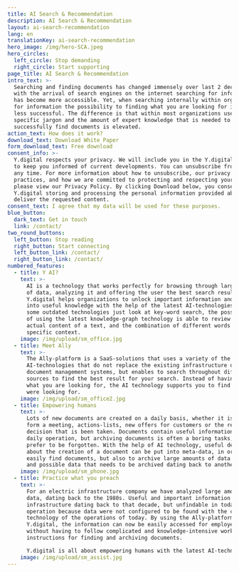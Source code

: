 ```yaml
---
title: AI Search & Recommendation
description: AI Search & Recommendation
layout: ai-search-recommendation
lang: en
translationKey: ai-search-recommendation
hero_image: /img/hero-SCA.jpeg
hero_circles:
  left_circle: Stop demanding
  right_circle: Start supporting
page_title: AI Search & Recommendation
intro_text: >-
  Searching and finding documents has changed immensely over last 2 decades,
  with the arrival of search engines on the internet searching for information
  has become more accessible. Yet, when searching internally within organization
  for information the possibility to finding what you are looking for is often
  less successful. The difference is that within most organizations use,
  specific jargon and the amount of expert knowledge that is needed to
  successfully find documents is elevated.
action_text: How does it work?
download_text: Download White Paper
form_download_text: Free download
consent_info: >-
  Y.digital respects your privacy. We will include you in the Y.digital database
  to keep you informed of current developments. You can unsubscribe from this at
  any time. For more information about how to unsubscribe, our privacy
  practices, and how we are committed to protecting and respecting your privacy,
  please view our Privacy Policy. By clicking Download below, you consent to
  Y.digital storing and processing the personal information provided above to
  deliver the requested content.
consent_text: I agree that my data will be used for these purposes.
blue_button:
  dark_text: Get in touch
  link: /contact/
two_round_buttons:
  left_button: Stop reading
  right_button: Start connecting
  left_button_link: /contact/
  right_button_link: /contact/
numbered_features:
  - title: Y AI?
    text: >-
      AI is a technology that works perfectly for browsing through large amounts
      of data, analyzing it and offering the user the best search result.
      Y.digital helps organizations to unlock important information and turn it
      into useful knowledge with the help of the latest AI-technologies. Where
      some outdated technologies just look at key-word search, the possibilities
      of using the latest knowledge-graph technology is able to review the
      actual content of a text, and the combination of different words used in a
      specific context.
    image: /img/upload/sm_office.jpg
  - title: Meet Ally
    text: >-
      The Ally-platform is a SaaS-solutions that uses a variety of the latest
      AI-technologies that do not replace the existing infrastructure of
      document management systems, but enables to search throughout different
      sources to find the best result for your search. Instead of having to know
      what you are looking for, the AI technology supports you to find what you
      were looking for.
    image: /img/upload/sm_office2.jpg
  - title: Empowering humans
    text: >-
      Lots of new documents are created on a daily basis, whether it is a note
      form a meeting, actions-lists, new offers for customers or the result of a
      decision that is been taken. Documents contain useful information for your
      daily operation, but archiving documents is often a boring tasks, that you
      prefer to be forgotten. With the help of AI technology, useful details
      about the creation of a document can be put into meta-data, in order to
      easily find documents, but also to archive large amounts of data from now,
      and possible data that needs to be archived dating back to another decade.
    image: /img/upload/sm_phone.jpg
  - title: Practice what you preach
    text: >-
      For an electric infrastructure company we have analyzed large amounts of
      data, dating back to the 1980s. Useful and important information about
      infrastructure dating back to that decade, but unfindable in today’s
      operation because data were not configured to be found with the current
      technology of the operations of today. By using the Ally-platform of
      Y.digital, the information can now be easily accessed for employees,
      without having to follow complicated and knowledge-intensive work
      instructions for finding and archiving documents.

      Y.digital is all about empowering humans with the latest AI-technology.
    image: /img/upload/sm_assist.jpg
---
```


